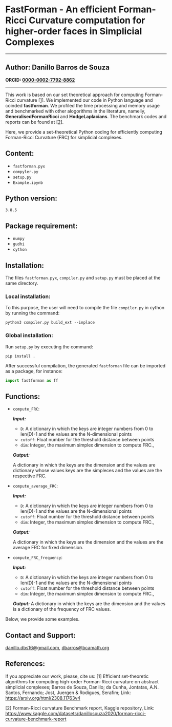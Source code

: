 # FastForman - An efficient Forman-Ricci Curvature computation for higher-order faces in Simplicial Complexes

***
   **Author:** Danillo Barros de Souza
   -- 
   **ORCID: [0000-0002-7792-8862](https://orcid.org/0000-0002-7762-8862)**

***
This work is based on our set theoretical approach for computing Forman-Ricci curvature [[1]](https://arxiv.org/abs/2308.11763). We implemented our code in Python language and coinded **fastforman**. We profiled the time processing and memory usage and benchmarked with other alogorithms in the literature, namelly, **GeneralisedFormanRicci** and **HodgeLaplacians**. The benchmark codes and reports can be found at [[2]](https://www.kaggle.com/datasets/danillosouza2020/forman-ricci-curvature-benchmark-report). 

 Here, we provide a set-theoretical Python coding for efficiently computing Forman-Ricci Curvature (FRC) for simplicial complexes.

## Content:

- `fastforman.pyx`
- `compyler.py`
- `setup.py`
- `Example.ipynb`

## Python version: 
    3.8.5
## Package requirement:

- `numpy`
- `gudhi`
- `cython`


## Installation:

The files `fastforman.pyx`, `compiler.py` and `setup.py` must be placed at the same directory.

 ### Local installation:
To this purpose, the user will need to compile the file `compiler.py` in cython by running the command:

```
python3 compiler.py build_ext --inplace
```

### Global installation:

Run `setup.py` by executing the command:

```
pip install .
```

After successful compilation, the generated `fastforman` file can be imported as a package, for instance:

```python
import fastforman as ff
```
## Functions:

- ``compute_FRC``:

  ***Input:*** 
        
    - `D`: A dictionary in which the keys are integer numbers from 0 to len(D)-1 and the values are the N-dimensional points
    - `cutoff`: Float number for the threshold distance between points
    - `dim`: Integer, the maximum simplex dimension to compute FRC.,
   
    
    
   ***Output:*** 
     
   A dictionary in which the keys are the dimension and the values are dictionary whose values keys are the simpleces and the values are the respective FRC.
    
    


- ``compute_average_FRC``:

  ***Input:*** 
        
    - `D`: A dictionary in which the keys are integer numbers from 0 to len(D)-1 and the values are the N-dimensional points
    - `cutoff`: Float number for the threshold distance between points
    - `dim`: Integer, the maximum simplex dimension to compute FRC.,
   
    
    
   ***Output:*** 
     
   A dictionary in which the keys are the dimension and the values are the average FRC for fixed dimension.
    
    
- ``compute_FRC_frequency``:

     ***Input:*** 
        
    - `D`: A dictionary in which the keys are integer numbers from 0 to len(D)-1 and the values are the N-dimensional points
    - `cutoff`: Float number for the threshold distance between points
    - `dim`: Integer, the maximum simplex dimension to compute FRC.,
   
    
   ***Output:*** A dictionary in which the keys are the dimension and the values is a dictionary of the frequency of FRC values.
    
Below, we provide some examples.


## Contact and Support:

danillo.dbs16@gmail.com, dbarros@bcamath.org

## References: 

If you appreciate our work, please, cite us:
[1] Efficient set-theoretic algorithms for computing high-order Forman-Ricci curvature on abstract simplicial complexes; Barros de Souza, Danillo; da Cunha, Jontatas, A.N. Santos, Fernando; Jost, Juergen & Rodigues, Serafim; Link: https://arxiv.org/html/2308.11763v4

[2] Forman-Ricci curvature Benchmark report, Kaggle repository, Link: https://www.kaggle.com/datasets/danillosouza2020/forman-ricci-curvature-benchmark-report